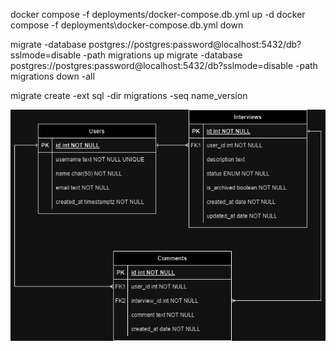 docker compose -f deployments/docker-compose.db.yml up -d
docker compose -f deployments\docker-compose.db.yml down

migrate -database postgres://postgres:password@localhost:5432/db?sslmode=disable -path migrations up
migrate -database postgres://postgres:password@localhost:5432/db?sslmode=disable -path migrations down -all

migrate create -ext sql -dir migrations -seq name_version

![alt text](https://github.com/chawin-a/robinhood-interview/blob/main/images/db-diagram.png?raw=true)